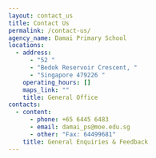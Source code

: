 ```yaml
---
layout: contact_us
title: Contact Us
permalink: /contact-us/
agency_name: Damai Primary School
locations:
  - address:
      - "52 "
      - "Bedok Reservoir Crescent, "
      - "Singapore 479226 "
    operating_hours: []
    maps_link: ""
    title: General Office
contacts:
  - content:
      - phone: +65 6445 6483
      - email: damai_ps@moe.edu.sg
      - other: "Fax: 64499681"
    title: General Enquiries & Feedback
---
```

